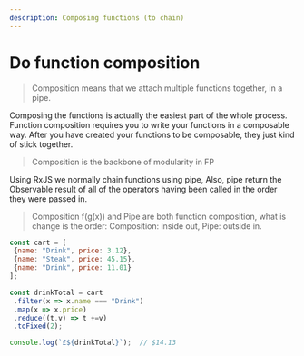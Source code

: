 ```yaml
---
description: Composing functions (to chain)
---
```


# Do function composition

> Composition means that we attach multiple functions together, in a pipe.

Composing the functions is actually the easiest part of the whole process. Function composition requires you to write your functions in a composable way. After you have created your functions to be composable, they just kind of stick together.

> Composition is the backbone of modularity in FP

Using RxJS we normally chain functions using pipe, Also, pipe return the Observable result of all of the operators having been called in the order they were passed in.

> Composition f\(g\(x\)\) and Pipe are both function composition, what is change is the order: Composition: inside out, Pipe: outside in.

```javascript
const cart = [
 {name: "Drink", price: 3.12},
 {name: "Steak", price: 45.15},
 {name: "Drink", price: 11.01}
];

const drinkTotal = cart
 .filter(x => x.name === "Drink")
 .map(x => x.price)
 .reduce((t,v) => t +=v)
 .toFixed(2);

console.log(`£${drinkTotal}`);  // $14.13
```

